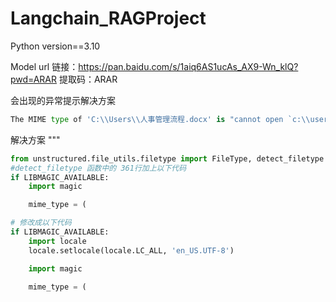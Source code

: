 # Langchain_RAGProject

Python version==3.10

Model url
链接：https://pan.baidu.com/s/1aiq6AS1ucAs_AX9-Wn_klQ?pwd=ARAR 
提取码：ARAR



会出现的异常提示解决方案
```python
The MIME type of 'C:\\Users\\人事管理流程.docx' is "cannot open `c:\\users\\\\344\\272\\272\\344\\272\\213\\347\\256\\241\\347\\220\\206\\346\\265\\201\\347\\250\\213.docx' (no such file or directory)". This file type is not currently supported in unstructured.
```

解决方案
"""
```python
from unstructured.file_utils.filetype import FileType, detect_filetype
#detect_filetype 函数中的 361行加上以下代码
if LIBMAGIC_AVAILABLE:
    import magic

    mime_type = (

# 修改成以下代码
if LIBMAGIC_AVAILABLE:
    import locale
    locale.setlocale(locale.LC_ALL, 'en_US.UTF-8')

    import magic

    mime_type = (
    
```



